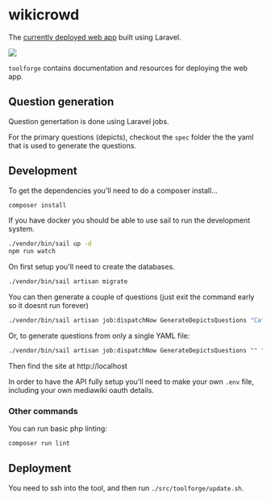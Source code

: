 # wikicrowd

The [currently deployed web app](https://wikicrowd.toolforge.org) built using Laravel.

![](https://i.imgur.com/mn5wRiQ.png)

`toolforge` contains documentation and resources for deploying the web app.

## Question generation

Question genertation is done using Laravel jobs.

For the primary questions (depicts), checkout the `spec` folder the the yaml that is used to generate the questions.

## Development

To get the dependencies you'll need to do a composer install...

```sh
composer install
```

If you have docker you should be able to use sail to run the development system.

```sh
./vendor/bin/sail up -d
npm run watch
```

On first setup you'll need to create the databases.

```sh
./vendor/bin/sail artisan migrate
```

You can then generate a couple of questions (just exit the command early so it doesnt run forever)

```sh
./vendor/bin/sail artisan job:dispatchNow GenerateDepictsQuestions "Category:Bicycles" "" "/(Videos|art|drawings|Models|components|advertising|tools|statistics|aviation|chic|equipment|industry|logo|maintenance|manufacturing|museums|parking|pranks|recycling|shops|shirts|shows|tracks|transport of)/i" Q11442 "Bicycle (pedal-driven two-wheel)" 10
```

Or, to generate questions from only a single YAML file:

```sh
./vendor/bin/sail artisan job:dispatchNow GenerateDepictsQuestions "" "" "" "" "" 0 "/var/www/html/spec/depicts/animal/redpanda.yml"
```

Then find the site at http://localhost

In order to have the API fully setup you'll need to make your own `.env` file, including your own mediawiki oauth details.

### Other commands

You can run basic php linting:

```sh
composer run lint
```

## Deployment

You need to ssh into the tool, and then run `./src/toolforge/update.sh`.
